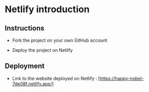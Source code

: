 # Netlify introduction

## Instructions

* Fork the project on your own GitHub account

* Deploy the project on Netlify

## Deployment

* Link to the website deployed on Netlify : [https://happy-nobel-7de08f.netlify.app/]
